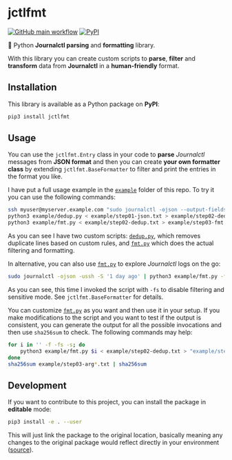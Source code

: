 # jctlfmt

[![GitHub main workflow](https://img.shields.io/github/actions/workflow/status/dmotte/jctlfmt/main.yml?branch=main&logo=github&label=main&style=flat-square)](https://github.com/dmotte/jctlfmt/actions)
[![PyPI](https://img.shields.io/pypi/v/jctlfmt?logo=python&style=flat-square)](https://pypi.org/project/jctlfmt/)

:snake: Python **Journalctl parsing** and **formatting** library.

With this library you can create custom scripts to **parse**, **filter** and **transform** data from **Journalctl** in a **human-friendly** format.

## Installation

This library is available as a Python package on **PyPI**:

```bash
pip3 install jctlfmt
```

## Usage

You can use the `jctlfmt.Entry` class in your code to **parse** _Journalctl_ messages from **JSON format** and then you can create **your own formatter class** by extending `jctlfmt.BaseFormatter` to filter and print the entries in the format you like.

I have put a full usage example in the [`example`](example) folder of this repo. To try it you can use the following commands:

```bash
ssh myuser@myserver.example.com "sudo journalctl -ojson --output-fields _SOURCE_REALTIME_TIMESTAMP,__REALTIME_TIMESTAMP,_HOSTNAME,_SYSTEMD_UNIT,SYSLOG_IDENTIFIER,_PID,PRIORITY,MESSAGE -S '1 day ago'" > example/step01-json.txt
python3 example/dedup.py < example/step01-json.txt > example/step02-dedup.txt
python3 example/fmt.py < example/step02-dedup.txt > example/step03-fmt.txt
```

As you can see I have two custom scripts: [`dedup.py`](example/dedup.py), which removes duplicate lines based on custom rules, and [`fmt.py`](example/fmt.py) which does the actual filtering and formatting.

In alternative, you can also use [`fmt.py`](example/fmt.py) to explore _Journalctl_ logs on the go:

```bash
sudo journalctl -ojson -ussh -S '1 day ago' | python3 example/fmt.py -fs | less
```

As you can see, this time I invoked the script with `-fs` to disable filtering and sensitive mode. See `jctlfmt.BaseFormatter` for details.

You can customize [`fmt.py`](example/fmt.py) as you want and then use it in your setup. If you make modifications to the script and you want to test if the output is consistent, you can generate the output for all the possible invocations and then use `sha256sum` to check. The following commands may help:

```bash
for i in '' -f -fs -s; do
    python3 example/fmt.py $i < example/step02-dedup.txt > "example/step03-arg$i.txt"
done
sha256sum example/step03-arg*.txt | sha256sum
```

## Development

If you want to contribute to this project, you can install the package in **editable** mode:

```bash
pip3 install -e . --user
```

This will just link the package to the original location, basically meaning any changes to the original package would reflect directly in your environment ([source](https://stackoverflow.com/a/35064498)).
